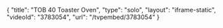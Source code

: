 {
    "title": "TOB 40 Toaster Oven",
    "type": "solo",
    "layout": "iframe-static",
    "videoId": "3783054",
    "url": "\/tvpembed\/3783054"
}